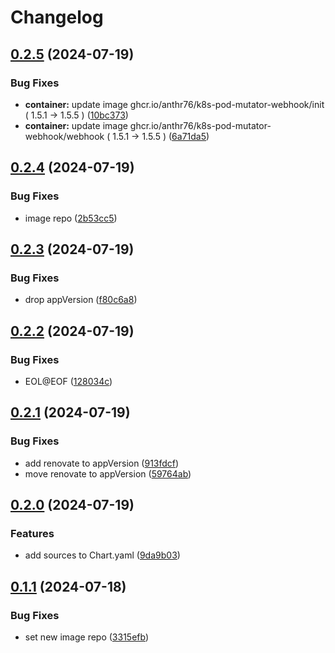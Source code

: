 # Changelog

## [0.2.5](https://github.com/anthr76/k8s-pod-mutator-webhook/compare/k8s-pod-mutator-webhook-helm-v0.2.4...k8s-pod-mutator-webhook-helm-v0.2.5) (2024-07-19)


### Bug Fixes

* **container:** update image ghcr.io/anthr76/k8s-pod-mutator-webhook/init ( 1.5.1 → 1.5.5 ) ([10bc373](https://github.com/anthr76/k8s-pod-mutator-webhook/commit/10bc3733d3e889bad8856c6892398450006b8d67))
* **container:** update image ghcr.io/anthr76/k8s-pod-mutator-webhook/webhook ( 1.5.1 → 1.5.5 ) ([6a71da5](https://github.com/anthr76/k8s-pod-mutator-webhook/commit/6a71da5cdf358fbdeed952475174e7d762451d61))

## [0.2.4](https://github.com/anthr76/k8s-pod-mutator-webhook/compare/k8s-pod-mutator-webhook-helm-v0.2.3...k8s-pod-mutator-webhook-helm-v0.2.4) (2024-07-19)


### Bug Fixes

* image repo ([2b53cc5](https://github.com/anthr76/k8s-pod-mutator-webhook/commit/2b53cc53a46cf7f609d9c0acb0e928c191daac38))

## [0.2.3](https://github.com/anthr76/k8s-pod-mutator-webhook/compare/k8s-pod-mutator-webhook-helm-v0.2.2...k8s-pod-mutator-webhook-helm-v0.2.3) (2024-07-19)


### Bug Fixes

* drop appVersion ([f80c6a8](https://github.com/anthr76/k8s-pod-mutator-webhook/commit/f80c6a88a5fc854580017f49925f7c3f714ea468))

## [0.2.2](https://github.com/anthr76/k8s-pod-mutator-webhook/compare/k8s-pod-mutator-webhook-helm-v0.2.1...k8s-pod-mutator-webhook-helm-v0.2.2) (2024-07-19)


### Bug Fixes

* EOL@EOF ([128034c](https://github.com/anthr76/k8s-pod-mutator-webhook/commit/128034c2d07c2d26da42652cfab43b552c470ddb))

## [0.2.1](https://github.com/anthr76/k8s-pod-mutator-webhook/compare/k8s-pod-mutator-webhook-helm-v0.2.0...k8s-pod-mutator-webhook-helm-v0.2.1) (2024-07-19)


### Bug Fixes

* add renovate to appVersion ([913fdcf](https://github.com/anthr76/k8s-pod-mutator-webhook/commit/913fdcf23bedde6f0d678f733b11b9118992c73b))
* move renovate to appVersion ([59764ab](https://github.com/anthr76/k8s-pod-mutator-webhook/commit/59764ab3e30695e081ee0b6f57ffa60a7b6e51d4))

## [0.2.0](https://github.com/anthr76/k8s-pod-mutator-webhook/compare/k8s-pod-mutator-webhook-helm-v0.1.1...k8s-pod-mutator-webhook-helm-v0.2.0) (2024-07-19)


### Features

* add sources to Chart.yaml ([9da9b03](https://github.com/anthr76/k8s-pod-mutator-webhook/commit/9da9b03a1aaec01d771916ed2bdab0ce8aedc819))

## [0.1.1](https://github.com/anthr76/k8s-pod-mutator-webhook/compare/k8s-pod-mutator-webhook-helm-v0.1.0...k8s-pod-mutator-webhook-helm-v0.1.1) (2024-07-18)


### Bug Fixes

* set new image repo ([3315efb](https://github.com/anthr76/k8s-pod-mutator-webhook/commit/3315efbfaf5cb0fea576331398147b5c6851f9b9))
